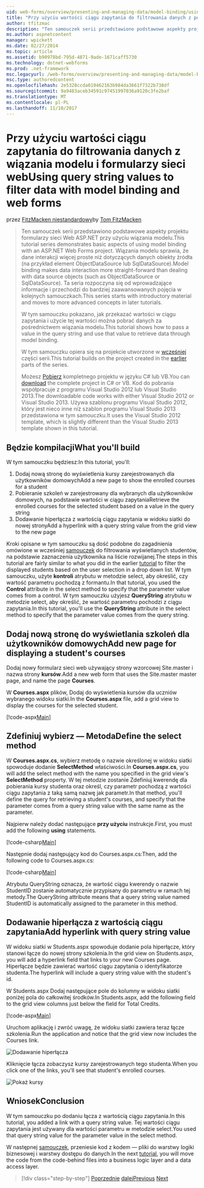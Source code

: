 ```yaml
---
uid: web-forms/overview/presenting-and-managing-data/model-binding/using-query-string-values-to-retrieve-data
title: "Przy użyciu wartości ciągu zapytania do filtrowania danych z powiązaniem modelu i sieci web forms | Dokumentacja firmy Microsoft"
author: tfitzmac
description: "Ten samouczek serii przedstawiono podstawowe aspekty projektu formularzy sieci Web ASP.NET przy użyciu wiązania modelu. Wiązania modelu sprawia, że dane interakcji więcej proste-..."
ms.author: aspnetcontent
manager: wpickett
ms.date: 02/27/2014
ms.topic: article
ms.assetid: b90978bd-795d-4871-9ade-1671caff5730
ms.technology: dotnet-webforms
ms.prod: .net-framework
msc.legacyurl: /web-forms/overview/presenting-and-managing-data/model-binding/using-query-string-values-to-retrieve-data
msc.type: authoredcontent
ms.openlocfilehash: 2e5328ccda019462163b984da3661f7322b738df
ms.sourcegitcommit: 9a9483aceb34591c97451997036a9120c3fe2baf
ms.translationtype: MT
ms.contentlocale: pl-PL
ms.lasthandoff: 11/10/2017
---
```

<a name="using-query-string-values-to-filter-data-with-model-binding-and-web-forms"></a><span data-ttu-id="e3573-104">Przy użyciu wartości ciągu zapytania do filtrowania danych z wiązania modelu i formularzy sieci web</span><span class="sxs-lookup"><span data-stu-id="e3573-104">Using query string values to filter data with model binding and web forms</span></span>
====================
<span data-ttu-id="e3573-105">przez [FitzMacken niestandardowy](https://github.com/tfitzmac)</span><span class="sxs-lookup"><span data-stu-id="e3573-105">by [Tom FitzMacken](https://github.com/tfitzmac)</span></span>

> <span data-ttu-id="e3573-106">Ten samouczek serii przedstawiono podstawowe aspekty projektu formularzy sieci Web ASP.NET przy użyciu wiązania modelu.</span><span class="sxs-lookup"><span data-stu-id="e3573-106">This tutorial series demonstrates basic aspects of using model binding with an ASP.NET Web Forms project.</span></span> <span data-ttu-id="e3573-107">Wiązania modelu sprawia, że dane interakcji więcej proste niż dotyczących danych obiekty źródła (na przykład element ObjectDataSource lub SqlDataSource).</span><span class="sxs-lookup"><span data-stu-id="e3573-107">Model binding makes data interaction more straight-forward than dealing with data source objects (such as ObjectDataSource or SqlDataSource).</span></span> <span data-ttu-id="e3573-108">Ta seria rozpoczyna się od wprowadzające informacje i przechodzi do bardziej zaawansowanych pojęcia w kolejnych samouczkach.</span><span class="sxs-lookup"><span data-stu-id="e3573-108">This series starts with introductory material and moves to more advanced concepts in later tutorials.</span></span>
> 
> <span data-ttu-id="e3573-109">W tym samouczku pokazano, jak przekazać wartości w ciągu zapytania i użycie tej wartości można pobrać danych za pośrednictwem wiązania modelu.</span><span class="sxs-lookup"><span data-stu-id="e3573-109">This tutorial shows how to pass a value in the query string and use that value to retrieve data through model binding.</span></span>
> 
> <span data-ttu-id="e3573-110">W tym samouczku opiera się na projekcie utworzone w [wcześniej](retrieving-data.md) części serii.</span><span class="sxs-lookup"><span data-stu-id="e3573-110">This tutorial builds on the project created in the [earlier](retrieving-data.md) parts of the series.</span></span>
> 
> <span data-ttu-id="e3573-111">Możesz [Pobierz](https://go.microsoft.com/fwlink/?LinkId=286116) kompletnego projektu w języku C# lub VB.</span><span class="sxs-lookup"><span data-stu-id="e3573-111">You can [download](https://go.microsoft.com/fwlink/?LinkId=286116) the complete project in C# or VB.</span></span> <span data-ttu-id="e3573-112">Kod do pobrania współpracuje z programu Visual Studio 2012 lub Visual Studio 2013.</span><span class="sxs-lookup"><span data-stu-id="e3573-112">The downloadable code works with either Visual Studio 2012 or Visual Studio 2013.</span></span> <span data-ttu-id="e3573-113">Używa szablonu programu Visual Studio 2012, który jest nieco inne niż szablon programu Visual Studio 2013 przedstawiona w tym samouczku.</span><span class="sxs-lookup"><span data-stu-id="e3573-113">It uses the Visual Studio 2012 template, which is slightly different than the Visual Studio 2013 template shown in this tutorial.</span></span>


## <a name="what-youll-build"></a><span data-ttu-id="e3573-114">Będzie kompilacji</span><span class="sxs-lookup"><span data-stu-id="e3573-114">What you'll build</span></span>

<span data-ttu-id="e3573-115">W tym samouczku będziesz:</span><span class="sxs-lookup"><span data-stu-id="e3573-115">In this tutorial, you'll:</span></span>

1. <span data-ttu-id="e3573-116">Dodaj nową stronę do wyświetlenia kursy zarejestrowanych dla użytkowników domowych</span><span class="sxs-lookup"><span data-stu-id="e3573-116">Add a new page to show the enrolled courses for a student</span></span>
2. <span data-ttu-id="e3573-117">Pobieranie szkoleń w zarejestrowany dla wybranych dla użytkowników domowych, na podstawie wartości w ciągu zapytania</span><span class="sxs-lookup"><span data-stu-id="e3573-117">Retrieve the enrolled courses for the selected student based on a value in the query string</span></span>
3. <span data-ttu-id="e3573-118">Dodawanie hiperłącza z wartością ciągu zapytania w widoku siatki do nowej strony</span><span class="sxs-lookup"><span data-stu-id="e3573-118">Add a hyperlink with a query string value from the grid view to the new page</span></span>

<span data-ttu-id="e3573-119">Kroki opisane w tym samouczku są dość podobne do zagadnienia omówione w wcześniej [samouczek](sorting-paging-and-filtering-data.md) do filtrowania wyświetlanych studentów, na podstawie zaznaczenia użytkownika na liście rozwijanej.</span><span class="sxs-lookup"><span data-stu-id="e3573-119">The steps in this tutorial are fairly similar to what you did in the earlier [tutorial](sorting-paging-and-filtering-data.md) to filter the displayed students based on the user selection in a drop down list.</span></span> <span data-ttu-id="e3573-120">W tym samouczku, użyte **kontroli** atrybutu w metodzie select, aby określić, czy wartość parametru pochodzą z formantu.</span><span class="sxs-lookup"><span data-stu-id="e3573-120">In that tutorial, you used the **Control** attribute in the select method to specify that the parameter value comes from a control.</span></span> <span data-ttu-id="e3573-121">W tym samouczku użyjesz **QueryString** atrybutu w metodzie select, aby określić, że wartość parametru pochodzi z ciągu zapytania.</span><span class="sxs-lookup"><span data-stu-id="e3573-121">In this tutorial, you'll use the **QueryString** attribute in the select method to specify that the parameter value comes from the query string.</span></span>

## <a name="add-new-page-for-displaying-a-students-courses"></a><span data-ttu-id="e3573-122">Dodaj nową stronę do wyświetlania szkoleń dla użytkowników domowych</span><span class="sxs-lookup"><span data-stu-id="e3573-122">Add new page for displaying a student's courses</span></span>

<span data-ttu-id="e3573-123">Dodaj nowy formularz sieci web używający strony wzorcowej Site.master i nazwa strony **kursów**.</span><span class="sxs-lookup"><span data-stu-id="e3573-123">Add a new web form that uses the Site.master master page, and name the page **Courses**.</span></span>

<span data-ttu-id="e3573-124">W **Courses.aspx** plików, Dodaj do wyświetlenia kursów dla uczniów wybranego widoku siatki.</span><span class="sxs-lookup"><span data-stu-id="e3573-124">In the **Courses.aspx** file, add a grid view to display the courses for the selected student.</span></span>

[!code-aspx[Main](using-query-string-values-to-retrieve-data/samples/sample1.aspx)]

## <a name="define-the-select-method"></a><span data-ttu-id="e3573-125">Zdefiniuj wybierz — Metoda</span><span class="sxs-lookup"><span data-stu-id="e3573-125">Define the select method</span></span>

<span data-ttu-id="e3573-126">W **Courses.aspx.cs**, wybierz metodę o nazwie określonej w widoku siatki spowoduje dodanie **SelectMethod** właściwości.</span><span class="sxs-lookup"><span data-stu-id="e3573-126">In **Courses.aspx.cs**, you will add the select method with the name you specified in the grid view's **SelectMethod** property.</span></span> <span data-ttu-id="e3573-127">W tej metodzie zostanie Zdefiniuj kwerendę dla pobierania kursy studenta oraz określ, czy parametr pochodzą z wartości ciągu zapytania z taką samą nazwę jak parametr.</span><span class="sxs-lookup"><span data-stu-id="e3573-127">In that method, you'll define the query for retrieving a student's courses, and specify that the parameter comes from a query string value with the same name as the parameter.</span></span>

<span data-ttu-id="e3573-128">Najpierw należy dodać następujące **przy użyciu** instrukcje.</span><span class="sxs-lookup"><span data-stu-id="e3573-128">First, you must add the following **using** statements.</span></span>

[!code-csharp[Main](using-query-string-values-to-retrieve-data/samples/sample2.cs)]

<span data-ttu-id="e3573-129">Następnie dodaj następujący kod do Courses.aspx.cs:</span><span class="sxs-lookup"><span data-stu-id="e3573-129">Then, add the following code to Courses.aspx.cs:</span></span>

[!code-csharp[Main](using-query-string-values-to-retrieve-data/samples/sample3.cs)]

<span data-ttu-id="e3573-130">Atrybutu QueryString oznacza, że wartość ciągu kwerendy o nazwie StudentID zostanie automatycznie przypisany do parametru w ramach tej metody.</span><span class="sxs-lookup"><span data-stu-id="e3573-130">The QueryString attribute means that a query string value named StudentID is automatically assigned to the parameter in this method.</span></span>

## <a name="add-hyperlink-with-query-string-value"></a><span data-ttu-id="e3573-131">Dodawanie hiperłącza z wartością ciągu zapytania</span><span class="sxs-lookup"><span data-stu-id="e3573-131">Add hyperlink with query string value</span></span>

<span data-ttu-id="e3573-132">W widoku siatki w Students.aspx spowoduje dodanie pola hiperłącze, który stanowi łącze do nowej strony szkolenia.</span><span class="sxs-lookup"><span data-stu-id="e3573-132">In the grid view on Students.aspx, you will add a hyperlink field that links to your new Courses page.</span></span> <span data-ttu-id="e3573-133">Hiperłącze będzie zawierać wartość ciągu zapytania o identyfikatorze studenta.</span><span class="sxs-lookup"><span data-stu-id="e3573-133">The hyperlink will include a query string value with the student's id.</span></span>

<span data-ttu-id="e3573-134">W Students.aspx Dodaj następujące pole do kolumny w widoku siatki poniżej pola do całkowitej środków.</span><span class="sxs-lookup"><span data-stu-id="e3573-134">In Students.aspx, add the following field to the grid view columns just below the field for Total Credits.</span></span>

[!code-aspx[Main](using-query-string-values-to-retrieve-data/samples/sample4.aspx?highlight=7-8)]

<span data-ttu-id="e3573-135">Uruchom aplikację i zwróć uwagę, że widoku siatki zawiera teraz łącze szkolenia.</span><span class="sxs-lookup"><span data-stu-id="e3573-135">Run the application and notice that the grid view now includes the Courses link.</span></span>

![Dodawanie hiperłącza](using-query-string-values-to-retrieve-data/_static/image1.png)

<span data-ttu-id="e3573-137">Kliknięcie łącza zobaczysz kursy zarejestrowanych tego studenta.</span><span class="sxs-lookup"><span data-stu-id="e3573-137">When you click one of the links, you'll see that student's enrolled courses.</span></span>

![Pokaż kursy](using-query-string-values-to-retrieve-data/_static/image2.png)

## <a name="conclusion"></a><span data-ttu-id="e3573-139">Wniosek</span><span class="sxs-lookup"><span data-stu-id="e3573-139">Conclusion</span></span>

<span data-ttu-id="e3573-140">W tym samouczku po dodaniu łącza z wartością ciągu zapytania.</span><span class="sxs-lookup"><span data-stu-id="e3573-140">In this tutorial, you added a link with a query string value.</span></span> <span data-ttu-id="e3573-141">Tej wartości ciągu zapytania jest używany dla wartości parametru w metodzie select.</span><span class="sxs-lookup"><span data-stu-id="e3573-141">You used that query string value for the parameter value in the select method.</span></span>

<span data-ttu-id="e3573-142">W następnej [samouczek](adding-business-logic-layer.md), przeniesie kod z kodem — pliki do warstwy logiki biznesowej i warstwy dostępu do danych.</span><span class="sxs-lookup"><span data-stu-id="e3573-142">In the next [tutorial](adding-business-logic-layer.md), you will move the code from the code-behind files into a business logic layer and a data access layer.</span></span>

>[!div class="step-by-step"]
<span data-ttu-id="e3573-143">[Poprzednie](integrating-jquery-ui.md)
[dalej](adding-business-logic-layer.md)</span><span class="sxs-lookup"><span data-stu-id="e3573-143">[Previous](integrating-jquery-ui.md)
[Next](adding-business-logic-layer.md)</span></span>

